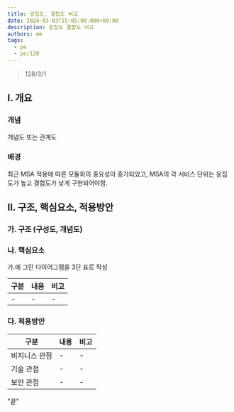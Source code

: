 ```yaml
---
title: 응집도, 결합도 비교
date: 2024-03-03T15:05:00.000+09:00
description: 응집도 결합도 비교
authors: me
tags:
  - pe
  - pe/128
---
```


> 128/3/1

## I. 개요

### 개념

개념도 또는 관계도

### 배경

최근 MSA 적용에 따른 모듈화의 중요성이 증가되었고, MSA의 각 서비스 단위는 응집도가 높고 결합도가 낮게 구현되어야함.

## II. 구조, 핵심요소, 적용방안

### 가. 구조 (구성도, 개념도)

### 나. 핵심요소

가.에 그린 다이어그램을 3단 표로 작성

| 구분 | 내용 | 비고 |
| ---- | ---- | ---- |
| -    | -    | -    |

### 다. 적용방안

| 구분          | 내용 | 비고 |
| ------------- | ---- | ---- |
| 비지니스 관점 | -    | -    |
| 기술 관점     | -    | -    |
| 보안 관점     | -    | -    |

"끝"
